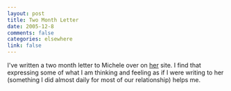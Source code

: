 ```yaml
--- 
layout: post
title: Two Month Letter
date: 2005-12-8
comments: false
categories: elsewhere
link: false
---
```

I've written a two month letter to Michele over on <a href="http://andifyoudidknow.com" title="And If You Did Know?">her</a> site. I find that expressing some of what I am thinking and feeling as if I were writing to her (something I did almost daily for most of our relationship) helps me.
